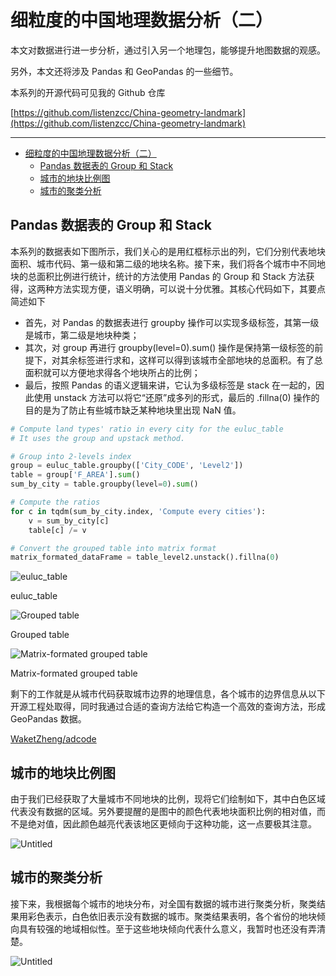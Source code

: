 # 细粒度的中国地理数据分析（二）

本文对数据进行进一步分析，通过引入另一个地理包，能够提升地图数据的观感。

另外，本文还将涉及 Pandas 和 GeoPandas 的一些细节。

本系列的开源代码可见我的 Github 仓库

[https://github.com/listenzcc/China-geometry-landmark](https://github.com/listenzcc/China-geometry-landmark)

---
- [细粒度的中国地理数据分析（二）](#细粒度的中国地理数据分析二)
	- [Pandas 数据表的 Group 和 Stack](#pandas-数据表的-group-和-stack)
	- [城市的地块比例图](#城市的地块比例图)
	- [城市的聚类分析](#城市的聚类分析)


## Pandas 数据表的 Group 和 Stack

本系列的数据表如下图所示，我们关心的是用红框标示出的列，它们分别代表地块面积、城市代码、第一级和第二级的地块名称。接下来，我们将各个城市中不同地块的总面积比例进行统计，统计的方法使用 Pandas 的 Group 和 Stack 方法获得，这两种方法实现方便，语义明确，可以说十分优雅。其核心代码如下，其要点简述如下

- 首先，对 Pandas 的数据表进行 groupby 操作可以实现多级标签，其第一级是城市，第二级是地块种类；
- 其次，对 group 再进行 groupby(level=0).sum() 操作是保持第一级标签的前提下，对其余标签进行求和，这样可以得到该城市全部地块的总面积。有了总面积就可以方便地求得各个地块所占的比例；
- 最后，按照 Pandas 的语义逻辑来讲，它认为多级标签是 stack 在一起的，因此使用 unstack 方法可以将它“还原”成多列的形式，最后的 .fillna(0) 操作的目的是为了防止有些城市缺乏某种地块里出现 NaN 值。

```python
# Compute land types' ratio in every city for the euluc_table
# It uses the group and upstack method.

# Group into 2-levels index
group = euluc_table.groupby(['City_CODE', 'Level2'])
table = group['F_AREA'].sum()
sum_by_city = table.groupby(level=0).sum()

# Compute the ratios
for c in tqdm(sum_by_city.index, 'Compute every cities'):
	v = sum_by_city[c]
	table[c] /= v

# Convert the grouped table into matrix format
matrix_formated_dataFrame = table_level2.unstack().fillna(0)
```

![euluc_table](%E7%BB%86%E7%B2%92%E5%BA%A6%E7%9A%84%E4%B8%AD%E5%9B%BD%E5%9C%B0%E7%90%86%E6%95%B0%E6%8D%AE%E5%88%86%E6%9E%90%EF%BC%88%E4%BA%8C%EF%BC%89%201c82ec8bffbf4901a6fa4d1b5d801fe7/Untitled.png)

euluc_table

![Grouped table](%E7%BB%86%E7%B2%92%E5%BA%A6%E7%9A%84%E4%B8%AD%E5%9B%BD%E5%9C%B0%E7%90%86%E6%95%B0%E6%8D%AE%E5%88%86%E6%9E%90%EF%BC%88%E4%BA%8C%EF%BC%89%201c82ec8bffbf4901a6fa4d1b5d801fe7/Untitled%201.png)

Grouped table

![Matrix-formated grouped table](%E7%BB%86%E7%B2%92%E5%BA%A6%E7%9A%84%E4%B8%AD%E5%9B%BD%E5%9C%B0%E7%90%86%E6%95%B0%E6%8D%AE%E5%88%86%E6%9E%90%EF%BC%88%E4%BA%8C%EF%BC%89%201c82ec8bffbf4901a6fa4d1b5d801fe7/Untitled%202.png)

Matrix-formated grouped table

剩下的工作就是从城市代码获取城市边界的地理信息，各个城市的边界信息从以下开源工程处取得，同时我通过合适的查询方法给它构造一个高效的查询方法，形成 GeoPandas 数据。

[WaketZheng/adcode](https://gitee.com/waketzheng/adcode/tree/master)

## 城市的地块比例图

由于我们已经获取了大量城市不同地块的比例，现将它们绘制如下，其中白色区域代表没有数据的区域。另外要提醒的是图中的颜色代表地块面积比例的相对值，而不是绝对值，因此颜色越亮代表该地区更倾向于这种功能，这一点要极其注意。

![Untitled](%E7%BB%86%E7%B2%92%E5%BA%A6%E7%9A%84%E4%B8%AD%E5%9B%BD%E5%9C%B0%E7%90%86%E6%95%B0%E6%8D%AE%E5%88%86%E6%9E%90%EF%BC%88%E4%BA%8C%EF%BC%89%201c82ec8bffbf4901a6fa4d1b5d801fe7/Untitled%203.png)

## 城市的聚类分析

接下来，我根据每个城市的地块分布，对全国有数据的城市进行聚类分析，聚类结果用彩色表示，白色依旧表示没有数据的城市。聚类结果表明，各个省份的地块倾向具有较强的地域相似性。至于这些地块倾向代表什么意义，我暂时也还没有弄清楚。

![Untitled](%E7%BB%86%E7%B2%92%E5%BA%A6%E7%9A%84%E4%B8%AD%E5%9B%BD%E5%9C%B0%E7%90%86%E6%95%B0%E6%8D%AE%E5%88%86%E6%9E%90%EF%BC%88%E4%BA%8C%EF%BC%89%201c82ec8bffbf4901a6fa4d1b5d801fe7/Untitled%204.png)